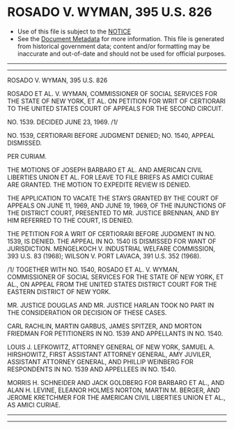 ---
---

# ROSADO V. WYMAN, 395 U.S. 826

* Use of this file is subject to the [NOTICE](https://github.com/publicdocs/notice/blob/master/NOTICE)
* See the [Document Metadata](../../../) for more information.
  This file is generated from historical government data; content and/or formatting may be inaccurate and out-of-date and should not be used for official purposes.

----------
----------

ROSADO V. WYMAN, 395 U.S. 826

ROSADO ET AL. V. WYMAN, COMMISSIONER OF SOCIAL SERVICES FOR THE STATE OF NEW YORK, ET AL. ON PETITION FOR WRIT OF CERTIORARI TO THE UNITED STATES COURT OF APPEALS FOR THE SECOND CIRCUIT.

NO. 1539.  DECIDED JUNE 23, 1969.  /1/

NO. 1539, CERTIORARI BEFORE JUDGMENT DENIED; NO. 1540, APPEAL DISMISSED.

PER CURIAM.

THE MOTIONS OF JOSEPH BARBARO ET AL. AND AMERICAN CIVIL LIBERTIES UNION ET AL. FOR LEAVE TO FILE BRIEFS AS AMICI CURIAE ARE GRANTED.  THE MOTION TO EXPEDITE REVIEW IS DENIED.

THE APPLICATION TO VACATE THE STAYS GRANTED BY THE COURT OF APPEALS ON JUNE 11, 1969, AND JUNE 19, 1969, OF THE INJUNCTIONS OF THE DISTRICT COURT, PRESENTED TO MR. JUSTICE BRENNAN, AND BY HIM REFERRED TO THE COURT, IS DENIED.

THE PETITION FOR A WRIT OF CERTIORARI BEFORE JUDGMENT IN NO. 1539, IS DENIED.  THE APPEAL IN NO. 1540 IS DISMISSED FOR WANT OF JURISDICTION.  MENGELKOCH V. INDUSTRIAL WELFARE COMMISSION, 393 U.S. 83 (1968); WILSON V. PORT LAVACA, 391 U.S. 352 (1968).

/1/  TOGETHER WITH NO. 1540, ROSADO ET AL. V. WYMAN, COMMISSIONER OF SOCIAL SERVICES FOR THE STATE OF NEW YORK, ET AL., ON APPEAL FROM THE UNITED STATES DISTRICT COURT FOR THE EASTERN DISTRICT OF NEW YORK.

MR. JUSTICE DOUGLAS AND MR. JUSTICE HARLAN TOOK NO PART IN THE CONSIDERATION OR DECISION OF THESE CASES.

CARL RACHLIN, MARTIN GARBUS, JAMES SPITZER, AND MORTON FRIEDMAN FOR PETITIONERS IN NO. 1539 AND APPELLANTS IN NO. 1540.

LOUIS J. LEFKOWITZ, ATTORNEY GENERAL OF NEW YORK, SAMUEL A. HIRSHOWITZ, FIRST ASSISTANT ATTORNEY GENERAL, AMY JUVILER, ASSISTANT ATTORNEY GENERAL, AND PHILLIP WEINBERG FOR RESPONDENTS IN NO. 1539 AND APPELLEES IN NO. 1540.

MORRIS H. SCHNEIDER AND JACK GOLDBERG FOR BARBARO ET AL., AND ALAN H. LEVINE, ELEANOR HOLMES NORTON, MARTIN M. BERGER, AND JEROME KRETCHMER FOR THE AMERICAN CIVIL LIBERTIES UNION ET AL., AS AMICI CURIAE.


----------
----------

